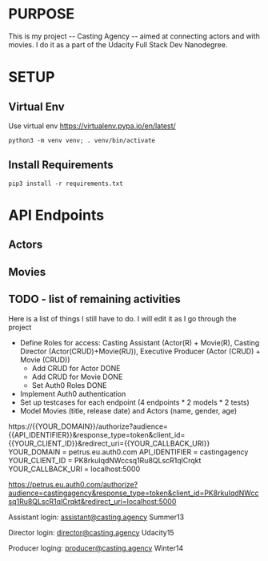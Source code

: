 # PURPOSE

This is my project -- Casting Agency -- aimed at connecting actors and with movies. I do it as a part of the Udacity Full Stack Dev Nanodegree.

# SETUP 

## Virtual Env

Use virtual env https://virtualenv.pypa.io/en/latest/

`python3 -m venv venv; . venv/bin/activate`

## Install Requirements
`pip3 install -r requirements.txt`


# API Endpoints 

## Actors

## Movies



## TODO  - list of remaining activities
Here is a list of things I still have to do. I will edit it as I go through the project

* Define Roles for access: Casting Assistant (Actor(R) + Movie(R), Casting Director (Actor(CRUD)+Movie(RU)), Executive Producer (Actor (CRUD) + Movie (CRUD))
    - Add CRUD for Actor DONE
    - Add CRUD for Movie DONE
    - Set Auth0 Roles  DONE
* Implement Auth0 authentication
* Set up testcases for each endpoint (4 endpoints * 2 models * 2 tests)
* Model Movies (title, release date) and Actors (name, gender, age)

https://{{YOUR_DOMAIN}}/authorize?audience={{API_IDENTIFIER}}&response_type=token&client_id={{YOUR_CLIENT_ID}}&redirect_uri={{YOUR_CALLBACK_URI}}
YOUR_DOMAIN = petrus.eu.auth0.com
API_IDENTIFIER = castingagency
YOUR_CLIENT_ID = PK8rkuIqdNWccsq1Ru8QLscR1qlCrqkt
YOUR_CALLBACK_URI = localhost:5000

https://petrus.eu.auth0.com/authorize?audience=castingagency&response_type=token&client_id=PK8rkuIqdNWccsq1Ru8QLscR1qlCrqkt&redirect_uri=localhost:5000

Assistant login: 
assistant@casting.agency
Summer13

Director login:
director@casting.agency
Udacity15

Producer loging:
producer@casting.agency
Winter14